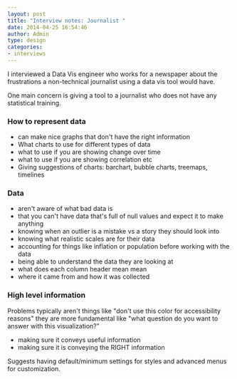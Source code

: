 ```yaml
---
layout: post
title: "Interview notes: Journalist "
date: 2014-04-25 16:54:46
author: Admin
type: design
categories:
- interviews
---
```


I interviewed a Data Vis engineer who works for a newspaper about the frustrations a non-technical journalist using a data vis tool would have.

One main concern is giving a tool to a journalist who does not have any statistical training.

### How to represent data
- can make nice graphs that don't have the right information
- What charts to use for different types of data
 - what to use if you are showing change over time
 - what to use if you are showing correlation etc
- Giving suggestions of charts:  barchart, bubble charts, treemaps, timelines

### Data
- aren't aware of what bad data is
 - that you can't have data that's full of null values and expect it to make anything
 - knowing when an outlier is a mistake vs a story they should look into
 - knowing what realistic scales are for their data
 - accounting for things like inflation or population before working with the data
- being able to understand the data they are looking at
 - what does each column header mean mean
 - where it came from and how it was collected

### High level information
Problems typically aren't things like "don't use this color for accessibility reasons"  they are more fundamental like "what question do you want to answer with this visualization?"
- making sure it conveys useful information
- making sure it is conveying the RIGHT information

Suggests having default/minimum settings for styles and advanced menus for customization.

